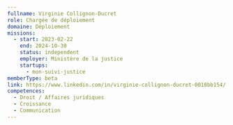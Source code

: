 ```yaml
---
fullname: Virginie Collignon-Ducret
role: Chargée de déploiement
domaine: Déploiement
missions:
  - start: 2023-02-22
    end: 2024-10-30
    status: independent
    employer: Ministère de la justice
    startups:
      - mon-suivi-justice
memberType: beta
link: https://www.linkedin.com/in/virginie-collignon-ducret-0018bb154/
competences:
  - Droit / Affaires juridiques
  - Croissance
  - Communication
---
```

